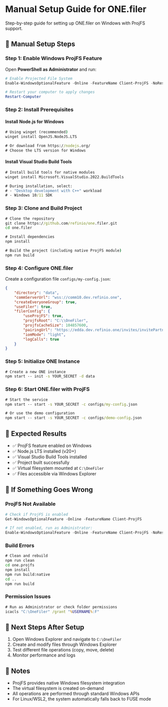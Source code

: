 # Manual Setup Guide for ONE.filer

Step-by-step guide for setting up ONE.filer on Windows with ProjFS support.

## 🔧 Manual Setup Steps

### Step 1: Enable Windows ProjFS Feature

Open **PowerShell as Administrator** and run:
```powershell
# Enable Projected File System
Enable-WindowsOptionalFeature -Online -FeatureName Client-ProjFS -NoRestart

# Restart your computer to apply changes
Restart-Computer
```

### Step 2: Install Prerequisites

#### Install Node.js for Windows
```cmd
# Using winget (recommended)
winget install OpenJS.NodeJS.LTS

# Or download from https://nodejs.org/
# Choose the LTS version for Windows
```

#### Install Visual Studio Build Tools
```cmd
# Install build tools for native modules
winget install Microsoft.VisualStudio.2022.BuildTools

# During installation, select:
# - "Desktop development with C++" workload
# - Windows 10/11 SDK
```

### Step 3: Clone and Build Project

```cmd
# Clone the repository
git clone https://github.com/refinio/one.filer.git
cd one.filer

# Install dependencies
npm install

# Build the project (including native ProjFS module)
npm run build
```

### Step 4: Configure ONE.filer

Create a configuration file `configs/my-config.json`:
```json
{
    "directory": "data",
    "commServerUrl": "wss://comm10.dev.refinio.one",
    "createEveryoneGroup": true,
    "useFiler": true,
    "filerConfig": {
        "useProjFS": true,
        "projfsRoot": "C:\\OneFiler",
        "projfsCacheSize": 104857600,
        "pairingUrl": "https://edda.dev.refinio.one/invites/invitePartner/?invited=true/",
        "iomMode": "light",
        "logCalls": true
    }
}
```

### Step 5: Initialize ONE Instance

```cmd
# Create a new ONE instance
npm start -- init -s YOUR_SECRET -d data
```

### Step 6: Start ONE.filer with ProjFS

```cmd
# Start the service
npm start -- start -s YOUR_SECRET -c configs/my-config.json

# Or use the demo configuration
npm start -- start -s YOUR_SECRET -c configs/demo-config.json
```

## 🎯 Expected Results

- ✅ ProjFS feature enabled on Windows
- ✅ Node.js LTS installed (v20+)
- ✅ Visual Studio Build Tools installed
- ✅ Project built successfully
- ✅ Virtual filesystem mounted at `C:\OneFiler`
- ✅ Files accessible via Windows Explorer

## 🐛 If Something Goes Wrong

### ProjFS Not Available
```powershell
# Check if ProjFS is enabled
Get-WindowsOptionalFeature -Online -FeatureName Client-ProjFS

# If not enabled, run as Administrator:
Enable-WindowsOptionalFeature -Online -FeatureName Client-ProjFS -NoRestart
```

### Build Errors
```cmd
# Clean and rebuild
npm run clean
cd one.projfs
npm install
npm run build:native
cd ..
npm run build
```

### Permission Issues
```cmd
# Run as Administrator or check folder permissions
icacls "C:\OneFiler" /grant "%USERNAME%:F"
```

## 🚀 Next Steps After Setup

1. Open Windows Explorer and navigate to `C:\OneFiler`
2. Create and modify files through Windows Explorer
3. Test different file operations (copy, move, delete)
4. Monitor performance and logs

## 📝 Notes

- ProjFS provides native Windows filesystem integration
- The virtual filesystem is created on-demand
- All operations are performed through standard Windows APIs
- For Linux/WSL2, the system automatically falls back to FUSE mode 